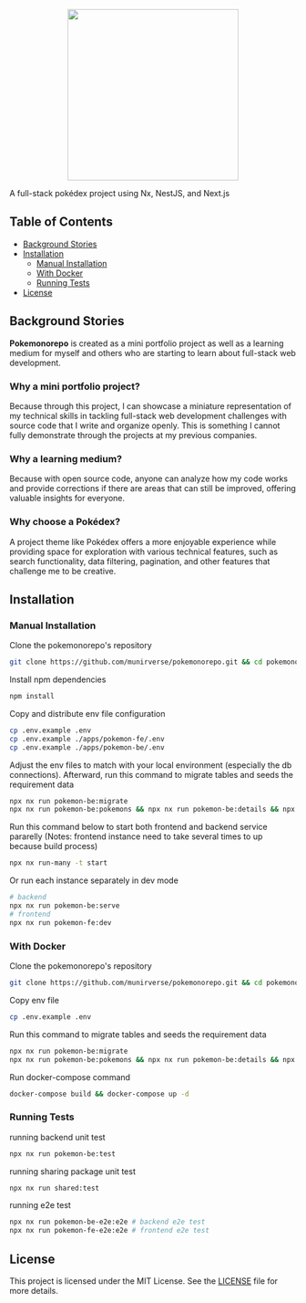 <p align="center">
    <img src="https://raw.githubusercontent.com/munirverse/pokemonorepo/refs/heads/main/apps/pokemon-fe/public/logo.png" width="300">
</p>
A full-stack pokédex project using Nx, NestJS, and Next.js

## Table of Contents
- [Background Stories](#background-stories)
- [Installation](#installation)
  - [Manual Installation](#manual-installation)
  - [With Docker](#with-docker)
  - [Running Tests](#running-tests)
- [License](#license)

## Background Stories
**Pokemonorepo** is created as a mini portfolio project as well as a learning medium for myself and others who are starting to learn about full-stack web development.

### Why a mini portfolio project? 
Because through this project, I can showcase a miniature representation of my technical skills in tackling full-stack web development challenges with source code that I write and organize openly. This is something I cannot fully demonstrate through the projects at my previous companies. 

### Why a learning medium? 
Because with open source code, anyone can analyze how my code works and provide corrections if there are areas that can still be improved, offering valuable insights for everyone.

### Why choose a Pokédex?
A project theme like Pokédex offers a more enjoyable experience while providing space for exploration with various technical features, such as search functionality, data filtering, pagination, and other features that challenge me to be creative.

## Installation
### Manual Installation
Clone the pokemonorepo's repository
```bash
git clone https://github.com/munirverse/pokemonorepo.git && cd pokemonorepo
```
Install npm dependencies
```bash
npm install
```
Copy and distribute env file configuration
```bash
cp .env.example .env
cp .env.example ./apps/pokemon-fe/.env
cp .env.example ./apps/pokemon-be/.env
```
Adjust the env files to match with your local environment (especially the db connections). Afterward, run this command to migrate tables and seeds the requirement data
```bash
npx nx run pokemon-be:migrate
npx nx run pokemon-be:pokemons && npx nx run pokemon-be:details && npx nx run pokemon-be:shapes
```
Run this command below to start both frontend and backend service pararelly (Notes: frontend instance need to take several times to up because build process)
```bash
npx nx run-many -t start
```
Or run each instance separately in dev mode
```bash
# backend
npx nx run pokemon-be:serve
# frontend
npx nx run pokemon-fe:dev 
```
### With Docker 
Clone the pokemonorepo's repository
```bash
git clone https://github.com/munirverse/pokemonorepo.git && cd pokemonorepo
```
Copy env file
```bash
cp .env.example .env
```
Run this command to migrate tables and seeds the requirement data
```bash
npx nx run pokemon-be:migrate
npx nx run pokemon-be:pokemons && npx nx run pokemon-be:details && npx nx run pokemon-be:shapes
```
Run docker-compose command
```bash
docker-compose build && docker-compose up -d
```
### Running Tests
running backend unit test 
```bash
npx nx run pokemon-be:test
```
running sharing package unit test
```bash
npx nx run shared:test
```
running e2e test 
```bash
npx nx run pokemon-be-e2e:e2e # backend e2e test
npx nx run pokemon-fe-e2e:e2e # frontend e2e test 
```
## License
This project is licensed under the MIT License. See the [LICENSE](./license) file for more details.
